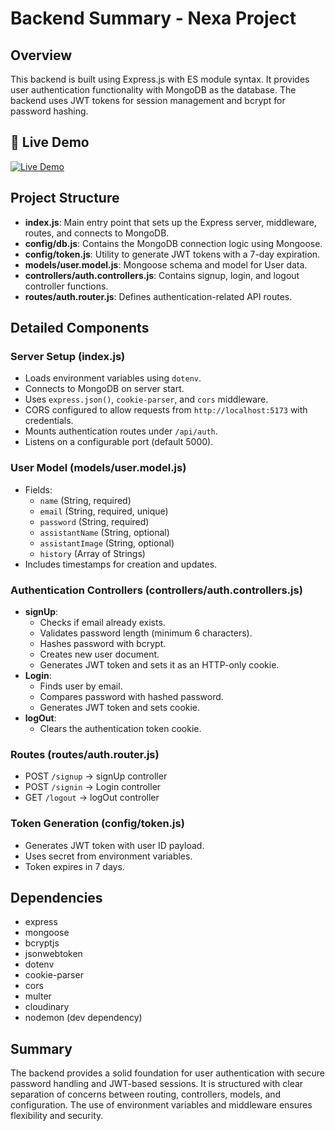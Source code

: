 # Backend Summary - Nexa Project

## Overview
This backend is built using Express.js with ES module syntax. It provides user authentication functionality with MongoDB as the database. The backend uses JWT tokens for session management and bcrypt for password hashing.

## 🚀 Live Demo  
[![Live Demo](https://img.shields.io/badge/LIVE%20DEMO-Click%20Here-brightgreen?style=for-the-badge)](https://nexa-ai-o158.onrender.com/)


## Project Structure
- **index.js**: Main entry point that sets up the Express server, middleware, routes, and connects to MongoDB.
- **config/db.js**: Contains the MongoDB connection logic using Mongoose.
- **config/token.js**: Utility to generate JWT tokens with a 7-day expiration.
- **models/user.model.js**: Mongoose schema and model for User data.
- **controllers/auth.controllers.js**: Contains signup, login, and logout controller functions.
- **routes/auth.router.js**: Defines authentication-related API routes.

## Detailed Components

### Server Setup (index.js)
- Loads environment variables using `dotenv`.
- Connects to MongoDB on server start.
- Uses `express.json()`, `cookie-parser`, and `cors` middleware.
- CORS configured to allow requests from `http://localhost:5173` with credentials.
- Mounts authentication routes under `/api/auth`.
- Listens on a configurable port (default 5000).

### User Model (models/user.model.js)
- Fields:
  - `name` (String, required)
  - `email` (String, required, unique)
  - `password` (String, required)
  - `assistantName` (String, optional)
  - `assistantImage` (String, optional)
  - `history` (Array of Strings)
- Includes timestamps for creation and updates.

### Authentication Controllers (controllers/auth.controllers.js)
- **signUp**:
  - Checks if email already exists.
  - Validates password length (minimum 6 characters).
  - Hashes password with bcrypt.
  - Creates new user document.
  - Generates JWT token and sets it as an HTTP-only cookie.
- **Login**:
  - Finds user by email.
  - Compares password with hashed password.
  - Generates JWT token and sets cookie.
- **logOut**:
  - Clears the authentication token cookie.

### Routes (routes/auth.router.js)
- POST `/signup` → signUp controller
- POST `/signin` → Login controller
- GET `/logout` → logOut controller

### Token Generation (config/token.js)
- Generates JWT token with user ID payload.
- Uses secret from environment variables.
- Token expires in 7 days.

## Dependencies
- express
- mongoose
- bcryptjs
- jsonwebtoken
- dotenv
- cookie-parser
- cors
- multer
- cloudinary
- nodemon (dev dependency)

## Summary
The backend provides a solid foundation for user authentication with secure password handling and JWT-based sessions. It is structured with clear separation of concerns between routing, controllers, models, and configuration. The use of environment variables and middleware ensures flexibility and security.
